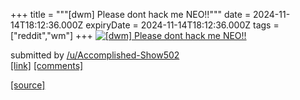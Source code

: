 +++
title = """[dwm] Please dont hack me NEO!!"""
date = 2024-11-14T18:12:36.000Z
expiryDate = 2024-11-14T18:12:36.000Z
tags = ["reddit","wm"]
+++
[![[dwm] Please dont hack me NEO!!](https://preview.redd.it/zxy9z8ybrw0e1.png?width=640&crop=smart&auto=webp&s=e5a13327acfa7c17d855377a3e541b8844546822 "[dwm] Please dont hack me NEO!!")](https://www.reddit.com/r/unixporn/comments/1grb7ay/dwm_please_dont_hack_me_neo/)

submitted by [/u/Accomplished-Show502](https://www.reddit.com/user/Accomplished-Show502)  
[\[link\]](https://i.redd.it/zxy9z8ybrw0e1.png) [\[comments\]](https://www.reddit.com/r/unixporn/comments/1grb7ay/dwm_please_dont_hack_me_neo/)

[[source]](https://www.reddit.com/r/unixporn/comments/1grb7ay/dwm_please_dont_hack_me_neo/)
